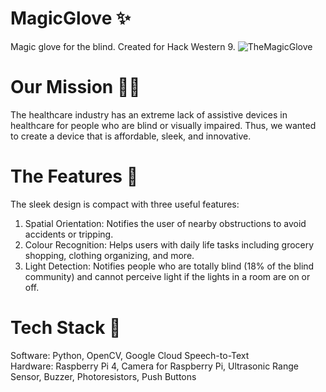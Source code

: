 # MagicGlove ✨
Magic glove for the blind. Created for Hack Western 9.
![TheMagicGlove](https://user-images.githubusercontent.com/89555654/202881274-de20d341-2931-41bc-9203-c45ecf2036a3.jpg)

# Our Mission 🏃‍♂‍
The healthcare industry has an extreme lack of assistive devices in healthcare for people who are blind or visually impaired. Thus, we wanted to create a device that is affordable, sleek, and innovative. 

# The Features 🔮
The sleek design is compact with three useful features:
1)	Spatial Orientation: Notifies the user of nearby obstructions to avoid accidents or tripping.
2)	Colour Recognition: Helps users with daily life tasks including grocery shopping, clothing organizing, and more. 
3)	Light Detection: Notifies people who are totally blind (18% of the blind community) and cannot perceive light if the lights in a room are on or off. 

# Tech Stack 👾
Software: Python, OpenCV, Google Cloud Speech-to-Text <br />
Hardware: Raspberry Pi 4, Camera for Raspberry Pi, Ultrasonic Range Sensor, Buzzer, Photoresistors, Push Buttons

